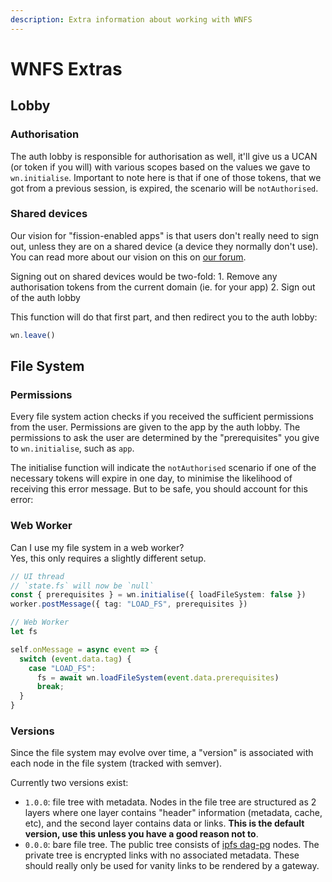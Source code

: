 ```yaml
---
description: Extra information about working with WNFS
---
```


# WNFS Extras

## Lobby

### Authorisation

The auth lobby is responsible for authorisation as well, it'll give us a UCAN \(or token if you will\) with various scopes based on the values we gave to `wn.initialise`. Important to note here is that if one of those tokens, that we got from a previous session, is expired, the scenario will be `notAuthorised`.

### Shared devices

Our vision for "fission-enabled apps" is that users don't really need to sign out, unless they are on a shared device \(a device they normally don't use\). You can read more about our vision on this on [our forum](https://talk.fission.codes/t/what-does-log-in-or-log-out-mean-for-the-fission-sdk-and-apps/919).

Signing out on shared devices would be two-fold: 1. Remove any authorisation tokens from the current domain \(ie. for your app\) 2. Sign out of the auth lobby

This function will do that first part, and then redirect you to the auth lobby:

```javascript
wn.leave()
```

## File System

### Permissions

Every file system action checks if you received the sufficient permissions from the user. Permissions are given to the app by the auth lobby. The permissions to ask the user are determined by the "prerequisites" you give to `wn.initialise`, such as `app`.

The initialise function will indicate the `notAuthorised` scenario if one of the necessary tokens will expire in one day, to minimise the likelihood of receiving this error message. But to be safe, you should account for this error:

### Web Worker

Can I use my file system in a web worker?  
Yes, this only requires a slightly different setup.

```typescript
// UI thread
// `state.fs` will now be `null`
const { prerequisites } = wn.initialise({ loadFileSystem: false })
worker.postMessage({ tag: "LOAD_FS", prerequisites })

// Web Worker
let fs

self.onMessage = async event => {
  switch (event.data.tag) {
    case "LOAD_FS":
      fs = await wn.loadFileSystem(event.data.prerequisites)
      break;
  }
}
```

### Versions

Since the file system may evolve over time, a "version" is associated with each node in the file system \(tracked with semver\).

Currently two versions exist:

* `1.0.0`: file tree with metadata. Nodes in the file tree are structured as 2 layers where one layer contains "header" information \(metadata, cache, etc\), and the second layer contains data or links. **This is the default version, use this unless you have a good reason not to**.
* `0.0.0`: bare file tree. The public tree consists of [ipfs dag-pg](https://github.com/ipld/js-ipld-dag-pb) nodes. The private tree is encrypted links with no associated metadata. These should really only be used for vanity links to be rendered by a gateway.

